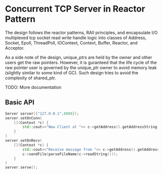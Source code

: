 # Concurrent TCP Server in Reactor Pattern

The design follows the reactor patterns, RAII principles, and encapsulate I/O multiplexed tcp socket read write handle logic into classes of Address, Socket, Epoll, ThreadPoll, IOContext, Context, Buffer, Reactor, and Acceptor.

As a side note of the design, unique_ptrs are held by the owner and other users get the raw pointers. However, it is guranteed that the life cycle of the raw pointer user is governed by the unique_ptr owner to avoid memory leak (slightly similar to some kind of GC). Such design tries to avoid the complexity of shared_ptr.

TODO: More documentation

## Basic API

```C++
Server server({"127.0.0.1",8088});
server.setOnConn(
    [](Context *c) {
        std::cout<<"New Client at "<< c->getAddress().getAddressString() << std::endl;
    }
)
server.setOnRecv(
    [](Context *c) {
        std::cout<<"Receive message from "<< c->getAddress().getAddressString() << std::endl;
        c->sendFile(parseFileName(c->readString()));
    }
)
server.serve();

```
